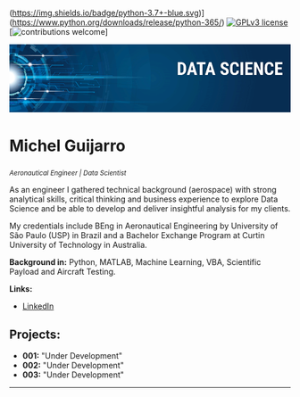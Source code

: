 (https://img.shields.io/badge/python-3.7+-blue.svg)](https://www.python.org/downloads/release/python-365/) [![GPLv3 license](https://img.shields.io/badge/License-GPLv3-blue.svg)](http://perso.crans.org/besson/LICENSE.html) [![contributions welcome](https://img.shields.io/badge/contributions-welcome-brightgreen.svg?style=flat)]

<p align="center">
  <img src="banner.png" >
</p>

# Michel Guijarro
<sub>*Aeronautical Engineer | Data Scientist* </sub>

As an engineer I gathered technical background (aerospace) with strong analytical skills, critical thinking and business experience to explore Data Science and be able to develop and deliver insightful analysis for my clients. 

My credentials include BEng in Aeronautical Engineering by University of São Paulo (USP) in Brazil and a Bachelor Exchange Program at Curtin University of Technology in Australia.


**Background in:** Python, MATLAB, Machine Learning, VBA, Scientific Payload and Aircraft Testing.

**Links:**
* [LinkedIn](https://bit.ly/2Aasa7f)



## Projects:

* **001:** "Under Development"
* **002:** "Under Development"
* **003:** "Under Development"


---




